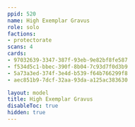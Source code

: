 ```yaml
---
ppid: 520
name: High Exemplar Gravus
role: solo
factions:
- protectorate
scans: 4
cards:
- 97032639-3347-387f-93eb-9e82bf8fe587
- f534d5c1-bbec-390f-8b04-7c93d7f0d3b9
- 5a73a3ed-374f-3e4d-b539-f64b766299f8
- aec851b9-7dcf-32aa-93da-a125ac383630

layout: model
title: High Exemplar Gravus
disableToc: true
hidden: true
---
```

